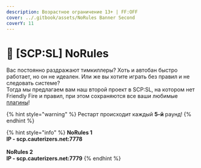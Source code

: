 ```yaml
---
description: Возрастное ограничение 13+ | FF:OFF
cover: ../.gitbook/assets/NoRules Banner Second
coverY: 11
---
```


# 🎉 \[SCP:SL] NoRules

Вас постоянно раздражают тимкиллеры? Хоть и автобан быстро работает, но он не идеален. Или же вы хотите играть без правил и не следовать системе?\
Тогда мы предлагаем вам наш второй проект в SCP:SL, на котором нет Friendly Fire и правил, при этом сохраняются все ваши любимые [плагины](broken-reference)!

{% hint style="warning" %}
Рестарт происходит каждый **5-й** раунд!
{% endhint %}

{% hint style="info" %}
**NoRules 1**\
**IP - scp.cauterizers.net:7778**\
\
**NoRules 2**\
**IP - scp.cauterizers.net:7779**
{% endhint %}
